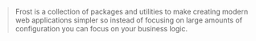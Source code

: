 > Frost is a collection of packages and utilities to make creating modern web applications simpler so instead of focusing on large amounts of configuration you can focus on your business logic. 